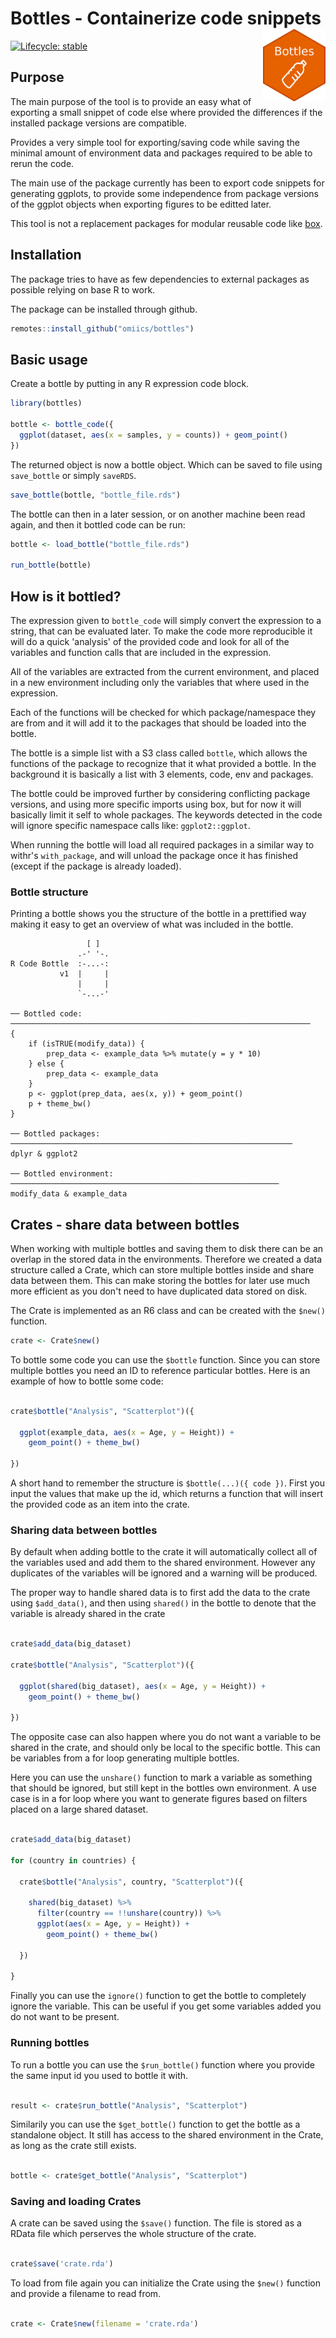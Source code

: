 # Bottles - Containerize code snippets <img border="0" src="man/figures/logo.png" alt="The 'bottles' hexlogo" align="right" style="width: 100px"/>

<!-- badges: start -->
  [![Lifecycle: stable](https://img.shields.io/badge/lifecycle-stable-green.svg)](https://lifecycle.r-lib.org/articles/stages.html#stable)
  <!-- badges: end -->

## Purpose

The main purpose of the tool is to provide an easy what of exporting a small snippet of code else where provided the differences if the installed package versions are compatible.

Provides a very simple tool for exporting/saving code while saving the minimal amount of environment data and packages required to be able to rerun the code.

The main use of the package currently has been to export code snippets for generating ggplots, to provide some independence from package versions of the ggplot objects when exporting figures to be editted later.

This tool is not a replacement packages for modular reusable code like [box](https://klmr.me/box/).

## Installation

The package tries to have as few dependencies to external packages as possible relying on base R to work.

The package can be installed through github.

``` r
remotes::install_github("omiics/bottles")
```


## Basic usage

Create a bottle by putting in any R expression code block.

``` r
library(bottles)

bottle <- bottle_code({
  ggplot(dataset, aes(x = samples, y = counts)) + geom_point()
})

```

The returned object is now a bottle object. Which can be saved to file using `save_bottle` or simply `saveRDS`.

``` r
save_bottle(bottle, "bottle_file.rds")
```

The bottle can then in a later session, or on another machine been read again, and then it bottled code can be run:

``` r
bottle <- load_bottle("bottle_file.rds")

run_bottle(bottle)
```

## How is it bottled?

The expression given to `bottle_code` will simply convert the expression to a string, that can be evaluated later. To make the code more reproducible it will do a quick 'analysis' of the provided code and look for all of the variables and function calls that are included in the expression.

All of the variables are extracted from the current environment, and placed in a new environment including only the variables that where used in the expression.

Each of the functions will be checked for which package/namespace they are from and it will add it to the packages that should be loaded into the bottle.

The bottle is a simple list with a S3 class called `bottle`, which allows the functions of the package to recognize that it what provided a bottle. In the background it is basically a list with 3 elements, code, env and packages.

The bottle could be improved further by considering conflicting package versions, and using more specific imports using box, but for now it will basically limit it self to whole packages. The keywords detected in the code will ignore specific namespace calls like: `ggplot2::ggplot`.

When running the bottle will load all required packages in a similar way to withr's `with_package`, and will unload the package once it has finished (except if the package is already loaded).

### Bottle structure

Printing a bottle shows you the structure of the bottle in a prettified way making it easy to get an overview of what was included in the bottle. 

```
                 [ ]
               .-' '-.
R Code Bottle  :-...-:
           v1  |     |
               |     |
               `-...-' 

── Bottled code: ───────────────────────────────────────────────────────────────────
{
    if (isTRUE(modify_data)) {
        prep_data <- example_data %>% mutate(y = y * 10)
    } else {
        prep_data <- example_data
    }
    p <- ggplot(prep_data, aes(x, y)) + geom_point()
    p + theme_bw()
}

── Bottled packages: ───────────────────────────────────────────────────────────────
dplyr & ggplot2

── Bottled environment: ────────────────────────────────────────────────────────────
modify_data & example_data
```

## Crates - share data between bottles

When working with multiple bottles and saving them to disk there can be an overlap in the stored data in the environments. Therefore we created a data structure called a Crate, which can store multiple bottles inside and share data between them. This can make storing the bottles for later use much more efficient as you don't need to have duplicated data stored on disk.

The Crate is implemented as an R6 class and can be created with the `$new()` function.

```r
crate <- Crate$new()
```

To bottle some code you can use the `$bottle` function. Since you can store multiple bottles you need an ID to reference particular bottles. Here is an example of how to bottle some code:

```r

crate$bottle("Analysis", "Scatterplot")({

  ggplot(example_data, aes(x = Age, y = Height)) +
    geom_point() + theme_bw()

})

```

A short hand to remember the structure is `$bottle(...)({ code })`. First you input the values that make up the id, which returns a function that will insert the provided code as an item into the crate.

### Sharing data between bottles

By default when adding bottle to the crate it will automatically collect all of the variables used and add them to the shared environment. However any duplicates of the variables will be ignored and a warning will be produced.

The proper way to handle shared data is to first add the data to the crate using `$add_data()`, and then using `shared()` in the bottle to denote that the variable is already shared in the crate

```r

crate$add_data(big_dataset)

crate$bottle("Analysis", "Scatterplot")({

  ggplot(shared(big_dataset), aes(x = Age, y = Height)) +
    geom_point() + theme_bw()

})

```

The opposite case can also happen where you do not want a variable to be shared in the crate, and should only be local to the specific bottle. This can be variables from a for loop generating multiple bottles.

Here you can use the `unshare()` function to mark a variable as something that should be ignored, but still kept in the bottles own environment. A use case is in a for loop where you want to generate figures based on filters placed on a large shared dataset.

```r

crate$add_data(big_dataset)

for (country in countries) {

  crate$bottle("Analysis", country, "Scatterplot")({

    shared(big_dataset) %>%
      filter(country == !!unshare(country)) %>%
      ggplot(aes(x = Age, y = Height)) +
        geom_point() + theme_bw()

  })

}

```

Finally you can use the `ignore()` function to get the bottle to completely ignore the variable. This can be useful if you get some variables added you do not want to be present.

### Running bottles

To run a bottle you can use the `$run_bottle()` function where you provide the same input id you used to bottle it with.

```r

result <- crate$run_bottle("Analysis", "Scatterplot")

```

Similarily you can use the `$get_bottle()` function to get the bottle as a standalone object. It still has access to the shared environment in the Crate, as long as the crate still exists.

```r

bottle <- crate$get_bottle("Analysis", "Scatterplot")

```

### Saving and loading Crates

A crate can be saved using the `$save()` function. The file is stored as a RData file which perserves the whole structure of the crate.

```r

crate$save('crate.rda')

```

To load from file again you can initialize the Crate using the `$new()` function and provide a filename to read from.

```r

crate <- Crate$new(filename = 'crate.rda')

```
